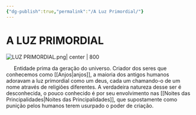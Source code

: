 ```yaml
---
{"dg-publish":true,"permalink":"/A Luz Primordial/"}
---
```


# A LUZ PRIMORDIAL

![LUZ PRIMORDIAL.png| center | 800](/img/user/LUZ%20PRIMORDIAL.png)

**$\quad$** Entidade prima da geração do universo. Criador dos seres que conhecemos como [[Anjos\|anjos]], a maioria dos antigos humanos adoravam a luz primordial como um deus, cada um chamando-o de um nome através de religiões diferentes. A verdadeira natureza desse ser é desconhecida, o pouco conhecido é por seu envolvimento nas [[Noites das Principalidades\|Noites das Principalidades]], que supostamente como punição pelos humanos terem usurpado o poder de criação.